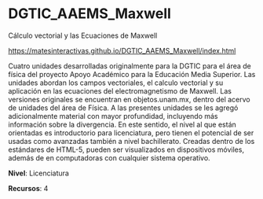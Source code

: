 # DGTIC_AAEMS_Maxwell
Cálculo vectorial y las Ecuaciones de Maxwell

https://matesinteractivas.github.io/DGTIC_AAEMS_Maxwell/index.html

Cuatro unidades desarrolladas originalmente para la DGTIC para el área de física del proyecto Apoyo Académico para la Educación Media Superior. Las unidades abordan los campos vectoriales, el calculo vectorial y su aplicación en las ecuaciones del electromagnetismo de Maxwell. Las versiones originales se encuentran en objetos.unam.mx, dentro del acervo de unidades del área de Física. A las presentes unidades se les agregó adicionalmente material con mayor profundidad, incluyendo más información sobre la divergencia. En este sentido, el nivel al que están orientadas es introductorio para licenciatura, pero tienen el potencial de ser usadas como avanzadas también a nivel bachillerato. Creadas dentro de los estándares de HTML-5, pueden ser visualizados en dispositivos móviles, además de en computadoras con cualquier sistema operativo.

**Nivel**: Licenciatura

**Recursos**: 4